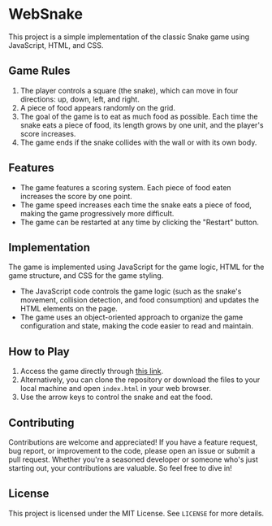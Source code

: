 # WebSnake

This project is a simple implementation of the classic Snake game using JavaScript, HTML, and CSS.

## Game Rules

1. The player controls a square (the snake), which can move in four directions: up, down, left, and right.
2. A piece of food appears randomly on the grid.
3. The goal of the game is to eat as much food as possible. Each time the snake eats a piece of food, its length grows by one unit, and the player's score increases.
4. The game ends if the snake collides with the wall or with its own body.

## Features

- The game features a scoring system. Each piece of food eaten increases the score by one point.
- The game speed increases each time the snake eats a piece of food, making the game progressively more difficult.
- The game can be restarted at any time by clicking the "Restart" button.

## Implementation

The game is implemented using JavaScript for the game logic, HTML for the game structure, and CSS for the game styling.

- The JavaScript code controls the game logic (such as the snake's movement, collision detection, and food consumption) and updates the HTML elements on the page.
- The game uses an object-oriented approach to organize the game configuration and state, making the code easier to read and maintain.

## How to Play

1. Access the game directly through [this link](https://gravitydarklab.github.io/WebSnake/).
2. Alternatively, you can clone the repository or download the files to your local machine and open `index.html` in your web browser.
3. Use the arrow keys to control the snake and eat the food.

## Contributing

Contributions are welcome and appreciated! If you have a feature request, bug report, or improvement to the code, please open an issue or submit a pull request. Whether you're a seasoned developer or someone who's just starting out, your contributions are valuable. So feel free to dive in!

## License

This project is licensed under the MIT License. See `LICENSE` for more details.
